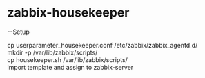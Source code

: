 # zabbix-housekeeper

--Setup

cp userparameter_housekeeper.conf /etc/zabbix/zabbix_agentd.d/\
mkdir -p /var/lib/zabbix/scripts/\
cp housekeeper.sh /var/lib/zabbix/scripts/\
import template and assign to zabbix-server





